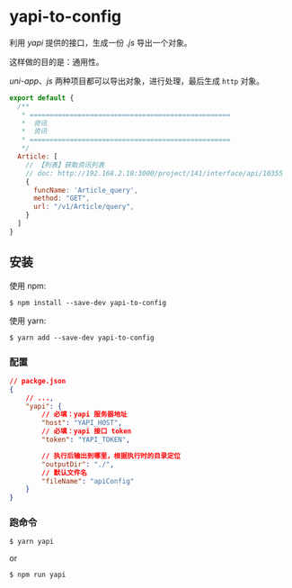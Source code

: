 # yapi-to-config

利用 _yapi_ 提供的接口，生成一份 _.js_ 导出一个对象。

这样做的目的是：通用性。

_uni-app_、*js* 两种项目都可以导出对象，进行处理，最后生成 `http` 对象。

```js
export default {
  /**
   * ==================================================
   *  资讯
   *  资讯
   * ==================================================
   */
  Article: [
    // 【列表】获取资讯列表
    // doc: http://192.168.2.18:3000/project/141/interface/api/10355
    {
      funcName: 'Article_query',
      method: "GET",
      url: "/v1/Article/query",
    }
  ]
}
```



## 安装

使用 npm:

`$ npm install --save-dev yapi-to-config`

使用 yarn:

`$ yarn add --save-dev yapi-to-config`

### 配置

```json
// packge.json
{
    // ...,
    "yapi": {
        // 必填：yapi 服务器地址
        "host": "YAPI_HOST",
        // 必填：yapi 接口 token
        "token": "YAPI_TOKEN",

        // 执行后输出到哪里，根据执行时的目录定位
        "outputDir": "./",
        // 默认文件名
        "fileName": "apiConfig"
    }
}
```

### 跑命令

```
$ yarn yapi
```

or 

```
$ npm run yapi
```

